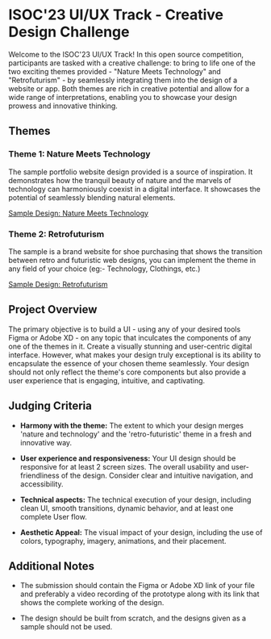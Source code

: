# ISOC'23 UI/UX Track - Creative Design Challenge

Welcome to the ISOC'23 UI/UX Track! In this open source competition, participants are tasked with a creative challenge: to bring to life one of the two exciting themes provided - "Nature Meets Technology" and "Retrofuturism" - by seamlessly integrating them into the design of a website or app. Both themes are rich in creative potential and allow for a wide range of interpretations, enabling you to showcase your design prowess and innovative thinking.

## Themes

### Theme 1: Nature Meets Technology

The sample portfolio website design provided is a source of inspiration. It demonstrates how the tranquil beauty of nature and the marvels of technology can harmoniously coexist in a digital interface. It showcases the potential of seamlessly blending natural elements.

[Sample Design: Nature Meets Technology](Nature_Meets_Technology)

### Theme 2: Retrofuturism

The sample is a brand website for shoe purchasing that shows the transition between retro and futuristic web designs, you can implement the theme in any field of your choice (eg:- Technology, Clothings, etc.)

[Sample Design: Retrofuturism](Retrofuturism)

## Project Overview

The primary objective is to build a UI - using any of your desired tools Figma or Adobe XD - on any topic that inculcates the components of any one of the themes in it. Create a visually stunning and user-centric digital interface. However, what makes your design truly exceptional is its ability to encapsulate the essence of your chosen theme seamlessly. Your design should not only reflect the theme's core components but also provide a user experience that is engaging, intuitive, and captivating.

## Judging Criteria

- **Harmony with the theme:** The extent to which your design merges 'nature and technology' and the 'retro-futuristic' theme in a fresh and innovative way.

- **User experience and responsiveness:** Your UI design should be responsive for at least 2 screen sizes. The overall usability and user-friendliness of the design. Consider clear and intuitive navigation, and accessibility.

- **Technical aspects:** The technical execution of your design, including clean UI, smooth transitions, dynamic behavior, and at least one complete User flow.

- **Aesthetic Appeal:** The visual impact of your design, including the use of colors, typography, imagery, animations, and their placement.

## Additional Notes

- The submission should contain the Figma or Adobe XD link of your file and preferably a video recording of the prototype along with its link that shows the complete working of the design.

- The design should be built from scratch, and the designs given as a sample should not be used.
